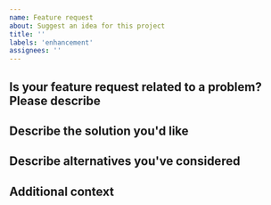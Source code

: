 ```yaml
---
name: Feature request
about: Suggest an idea for this project
title: ''
labels: 'enhancement'
assignees: ''
---
```


## Is your feature request related to a problem? Please describe

<!-- A clear and concise description of what the problem is. -->
<!-- Example: "I'm always frustrated when [...]" -->

## Describe the solution you'd like

<!-- A clear and concise description of what you want to happen. -->
<!-- Example: "I would like to see a new function/method added that [...]" -->

## Describe alternatives you've considered

<!-- A clear and concise description of any alternative solutions or features you've considered. -->
<!-- Example: "An alternative approach could be to [...] but I believe it might not be as effective as the proposed solution." -->

## Additional context

<!-- Add any other context or screenshots about the feature request here. -->
<!-- Example: "This feature request is related to [...]" -->
